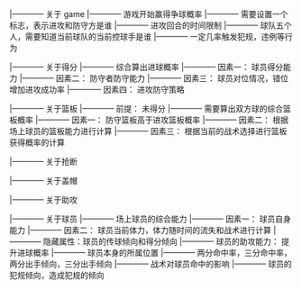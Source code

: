 
|———— 关于 game
	|———— 游戏开始赢得争球概率
	|———— 需要设置一个标志，表示进攻和防守方是谁
	|———— 进攻回合的时间限制
	|———— 球队五个人，需要知道当前球队的当前控球手是谁
	|———— 一定几率触发犯规，违例等行为

|———— 关于得分
	|———— 综合算出进球概率
	|———— 因素一： 球员得分能力
	|———— 因素二： 防守者防守能力
	|———— 因素三： 球员对位情况，错位增加进攻成功率
	|———— 因素四： 进攻防守策略

|———— 关于篮板
	|———— 前提： 未得分
	|———— 需要算出双方球的综合篮板概率
	|———— 因素一： 防守篮板高于进攻篮板概率
	|———— 因素二： 根据场上球员的篮板能力进行计算
	|———— 因素三： 根据当前的战术选择进行篮板获得概率的计算

|———— 关于抢断

|———— 关于盖帽

|———— 关于助攻


|———— 关于球员
	|———— 场上球员的综合能力
	|———— 因素一： 球员自身能力
	|———— 因素二： 球员当前体力，体力随时间的流失和战术进行计算
	|———— 隐藏属性：球员的传球倾向和得分倾向
	|———— 球员的助攻能力： 提升进球概率
	|———— 球员本身的所属位置
	|———— 两分命中率，三分命中率，两分出手倾向，三分出手倾向
	|———— 战术对球员命中的影响
	|———— 球员的犯规倾向，造成犯规的倾向
